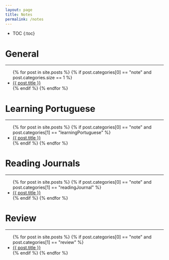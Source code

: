 ```yaml
---
layout: page
title: Notes
permalink: /notes
---
```


* TOC
{:toc}

# General
---

<ul>
{% for post in site.posts %}
    {% if post.categories[0] == "note" and post.categories.size == 1 %}
        <li><a href="{{ post.url }}">{{ post.title }}</a></li>
    {% endif %}
{% endfor %}
</ul>

# Learning Portuguese
---

<ul>
{% for post in site.posts %}
    {% if post.categories[0] == "note" and post.categories[1] == "learningPortuguese" %}
        <li><a href="{{ post.url }}">{{ post.title }}</a></li>
    {% endif %}
{% endfor %}
</ul>

# Reading Journals
---

<ul>
{% for post in site.posts %}
    {% if post.categories[0] == "note" and post.categories[1] == "readingJournal" %}
        <li><a href="{{ post.url }}">{{ post.title }}</a></li>
    {% endif %}
{% endfor %}
</ul>

# Review
---

<ul>
{% for post in site.posts %}
    {% if post.categories[0] == "note" and post.categories[1] == "review" %}
        <li><a href="{{ post.url }}">{{ post.title }}</a></li>
    {% endif %}
{% endfor %}
</ul>


